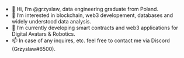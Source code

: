 - 👋 Hi, I’m @grzyslaw, data engineering graduate from Poland.
- 👀 I’m interested in blockchain, web3 developement, databases and widely understood data analysis.
- 🌱 I’m currently developing smart contracts and web3 applications for Digital Avatars & Robotics.
- 📫 In case of any inquires, etc. feel free to contact me via Discord (Grzyslaw#6500).

<!---
grzyslaw/grzyslaw is a ✨ special ✨ repository because its `README.md` (this file) appears on your GitHub profile.
You can click the Preview link to take a look at your changes.
--->
